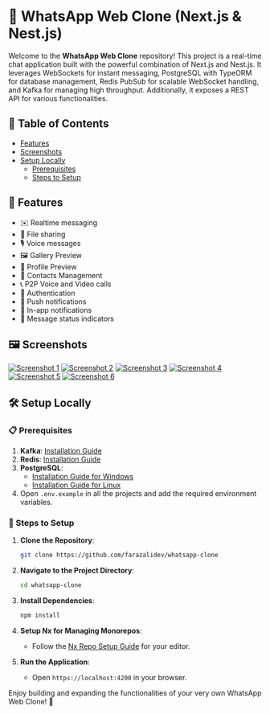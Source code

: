 # 📱 WhatsApp Web Clone (Next.js & Nest.js)

Welcome to the **WhatsApp Web Clone** repository! This project is a real-time chat application built with the powerful combination of Next.js and Nest.js. It leverages WebSockets for instant messaging, PostgreSQL with TypeORM for database management, Redis PubSub for scalable WebSocket handling, and Kafka for managing high throughput. Additionally, it exposes a REST API for various functionalities.

## 📖 Table of Contents

- [Features](#-features)
- [Screenshots](#-screenshots)
- [Setup Locally](#-setup-locally)
  - [Prerequisites](#-prerequisites)
  - [Steps to Setup](#-steps-to-setup)

## 🌟 Features

- ✉️ Realtime messaging
- 📁 File sharing
- 🎙️ Voice messages
- 🖼️ Gallery Preview
- 👤 Profile Preview
- 📇 Contacts Management
- 📞 P2P Voice and Video calls
- 🔐 Authentication
- 🔔 Push notifications
- 🔔 In-app notifications
- 📜 Message status indicators

## 🖼️ Screenshots

[![Screenshot 1](https://i.postimg.cc/RZgMRFBr/Screenshot-from-2024-03-28-18-05-14.png)](https://postimg.cc/pmnbVPrk)
[![Screenshot 2](https://i.postimg.cc/4xq0skv7/Screenshot-from-2024-03-28-18-05-21.png)](https://postimg.cc/bZ0g95Bp)
[![Screenshot 3](https://i.postimg.cc/wMM513g6/Screenshot-from-2024-03-28-18-05-32.png)](https://postimg.cc/hQFQwDXw)
[![Screenshot 4](https://i.postimg.cc/FFGpZ56t/Screenshot-from-2024-03-28-18-06-17.png)](https://postimg.cc/QV9c8PsS)
[![Screenshot 5](https://i.postimg.cc/NFW540q7/Screenshot-from-2024-03-28-18-06-34.png)](https://postimg.cc/n9GFVpLC)
[![Screenshot 6](https://i.postimg.cc/dVnTMw8v/Screenshot-from-2024-03-28-18-06-58.png)](https://postimg.cc/HrcLXGZP)

## 🛠️ Setup Locally

### 📋 Prerequisites

1. **Kafka**: [Installation Guide](https://kafka.apache.org/quickstart)
2. **Redis**: [Installation Guide](https://redis.io/docs/install/install-stack/)
3. **PostgreSQL**: 
   - [Installation Guide for Windows](https://www.w3schools.com/postgresql/postgresql_install.php)
   - [Installation Guide for Linux](https://www.devart.com/dbforge/postgresql/how-to-install-postgresql-on-linux)
4. Open `.env.example` in all the projects and add the required environment variables.

### 🚀 Steps to Setup

1. **Clone the Repository**:
    ```bash
    git clone https://github.com/farazalidev/whatsapp-clone
    ```
2. **Navigate to the Project Directory**:
    ```bash
    cd whatsapp-clone
    ```
3. **Install Dependencies**:
    ```bash
    npm install
    ```
4. **Setup Nx for Managing Monorepos**:
    - Follow the [Nx Repo Setup Guide](https://nx.dev/features/integrate-with-editors) for your editor.

5. **Run the Application**:
    - Open `https://localhost:4200` in your browser.

Enjoy building and expanding the functionalities of your very own WhatsApp Web Clone! 🚀
